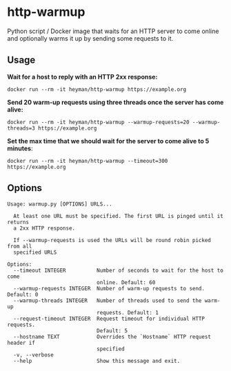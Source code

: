# http-warmup

Python script / Docker image that waits for an HTTP server to come online and optionally 
warms it up by sending some requests to it.

## Usage

**Wait for a host to reply with an HTTP 2xx response:**

```
docker run --rm -it heyman/http-warmup https://example.org
```

**Send 20 warm-up requests using three threads once the server has come alive:**

```
docker run --rm -it heyman/http-warmup --warmup-requests=20 --warmup-threads=3 https://example.org
```

**Set the max time that we should wait for the server to come alive to 5 minutes**:

```
docker run --rm -it heyman/http-warmup --timeout=300 https://example.org
```

## Options

```
Usage: warmup.py [OPTIONS] URLS...

  At least one URL must be specified. The first URL is pinged until it returns
  a 2xx HTTP response.

  If --warmup-requests is used the URLs will be round robin picked from all
  specified URLS

Options:
  --timeout INTEGER          Number of seconds to wait for the host to come
                             online. Default: 60
  --warmup-requests INTEGER  Number of warm-up requests to send. Default: 0
  --warmup-threads INTEGER   Number of threads used to send the warm-up
                             requests. Default: 1
  --request-timeout INTEGER  Request timeout for individual HTTP requests.
                             Default: 5
  --hostname TEXT            Overrides the `Hostname` HTTP request header if
                             specified
  -v, --verbose
  --help                     Show this message and exit.
```
